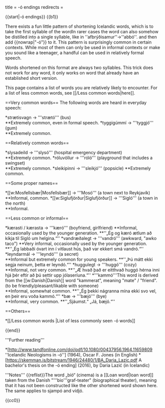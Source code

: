 title = -ó endings
redirects =
>>>>

{{start|-ó endings}}
{{b1}}

There exists a fun little pattern of shortening Icelandic words, which is to take the first syllable of the word<ref>In rarer cases the word can also somehow be distilled into a single syllable, like in ''afbrýðisamur''→''abbó''.</ref> and then add {{nowrap|"-ó"}} to it. This pattern is surprisingly common in certain contexts. While most of them can only be used in informal contexts or make you sound like a teenager, a handful can be used in relatively formal speech. 

Words shortened on this format are always two syllables. This trick does not work for any word, it only works on word that already have an established short version. 

This page contains a list of words you are relatively likely to encounter. For a list of less common words, see [[/Less common words|here]]. 

==Very common words==
The following words are heard in everyday speech: 
 
*strætisvagn → '''strætó''' (bus)	
**Extremely common, even in formal speech.
*tyggigúmmí → '''tyggjó''' (gum)	
**Extremely common.

==Relatively common words==

*slysadeild → '''slysó''' (hospital emergency department)	
**Extremely common.
*róluvöllur → '''róló''' (playground that includes a swingset)	
**Extremely common.
*sleikipinni → '''sleikjó''' (popsicle)	
**Extremely common.

==Some proper names==

*[[w:Mosfellsbær|Mosfellsbær]] → '''Mosó''' (a town next to Reykjavík)	
**Informal, common.
*[[w:Siglufjörður|Siglufjörður]] → '''Sigló''' (a town in the north)	
**Informal.

==Less common or informal==

*kærasti / kærasta → '''kæró''' (boyfriend, girlfriend)	
**Informal, occasionally used by the younger generation.
**''„Ég og kæró ætlum að kíkja til Sigló um helgina.“''
*vandræðalegt → '''vandró''' (awkward, "awko taco")	
**Very informal, occasionally used by the younger generation.
**''„Ég labbaði óvart inn í vitlaust hús, það var ekkert smá vandró.“''
*leyndarmál → '''leyndó''' (a secret)	
**Informal but extremely common for young speakers.
**''„Þú mátt ekki segja neinum, þetta er leyndó.“''
*huggulegt → '''huggó''' (cozy)	
**Informal, not very common.
**''„Æ hvað það er eitthvað huggó hérna inni hjá þér eftir að þú settir upp jólaseríuna.“''
*'''kammó'''<ref>This word is derived from the [[w:Danish|Danish]] word "kammerat", meaning "mate" / "friend". </ref> (to be friendly/pleasant/likable with someone) 	
**Informal, somewhat common.
**''„Ég þekki nágranna mína ekki svo vel, en þeir eru voða kammó.“''
*bæ → '''bæjó''' (bye)	
**Informal, very common.
**''„Sjáumst.“ „Já, bæjó.“''

==Others==

*[[/Less common words |List of less commonly seen -ó words]]

{{end}}

<div class="notes">
'''Further reading'''

*[http://www.tandfonline.com/doi/pdf/10.1080/00437956.1964.11659809 ''Icelandic Neologisms in -ó''] (1964), Oscar F. Jones (in English)
*[https://skemman.is/bitstream/1946/24480/1/BA_Daria_Lazic.pdf A bachelor's thesis on the -ó ending] (2016), by Daria Lazić (in Icelandic)

'''Notes'''
{{reflist}}The word „bíó“ (cinema) is a [[Loan word|loan word]] taken from the Danish "'''bio'''graf-teater" (biographical theater), meaning that it has not been constructed like the other shortened word shown here. The same applies to sjampó and vídjó.
</div>
{{cc0}}